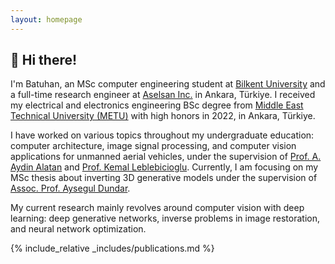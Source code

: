 ```yaml
---
layout: homepage
---
```


## 👋 Hi there!
I'm Batuhan, an MSc computer engineering student at [Bilkent University](https://w3.bilkent.edu.tr/bilkent/) and a full-time research engineer at [Aselsan Inc.](https://www.aselsan.com/en) in Ankara, Türkiye. I received my electrical and electronics engineering BSc degree from [Middle East Technical University (METU)](https://www.metu.edu.tr/) with high honors in 2022, in Ankara, Türkiye. 

I have worked on various topics throughout my undergraduate education: computer architecture, image signal processing, and computer vision applications for unmanned aerial vehicles, under the supervision of [Prof. A. Aydin Alatan](https://eee.metu.edu.tr/tr/personel/aydin-alatan) and [Prof. Kemal Leblebicioglu](https://eee.metu.edu.tr/tr/personel/kemal-leblebicioglu). Currently, I am focusing on my MSc thesis about inverting 3D generative models under the supervision of [Assoc. Prof. Aysegul Dundar](http://www.cs.bilkent.edu.tr/~adundar/).

My current research mainly revolves around computer vision with deep learning: deep generative networks, inverse problems in image restoration, and neural network optimization. 

{% include_relative _includes/publications.md %}
